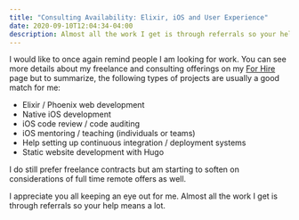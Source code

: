 ```yaml
---
title: "Consulting Availability: Elixir, iOS and User Experience"
date: 2020-09-10T12:04:34-04:00
description: Almost all the work I get is through referrals so your help means a lot.
---
```


I would like to once again remind people I am looking for work. You can see more details about my freelance and consulting offerings on my [For Hire](/for-hire/) page but to summarize, the following types of projects are usually a good match for me:

- Elixir / Phoenix web development
- Native iOS development
- iOS code review / code auditing
- iOS mentoring / teaching (individuals or teams)
- Help setting up continuous integration / deployment systems
- Static website development with Hugo

I do still prefer freelance contracts but am starting to soften on considerations of full time remote offers as well.

I appreciate you all keeping an eye out for me. Almost all the work I get is through referrals so your help means a lot.
